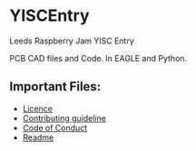 # YISCEntry
Leeds Raspberry Jam YISC Entry

PCB CAD files and Code. In EAGLE and Python.
## Important Files:
* [Licence](https://github.com/Mcharlsto/YISCEntry/blob/master/LICENSE)
* [Contributing guideline](https://github.com/Mcharlsto/YISCEntry/blob/master/CONTRIBUTING.md)
* [Code of Conduct](https://github.com/Mcharlsto/YISCEntry/blob/master/CODE_OF_CONDUCT.md)
* [Readme](https://github.com/Mcharlsto/YISCEntry/blob/master/README.md)
